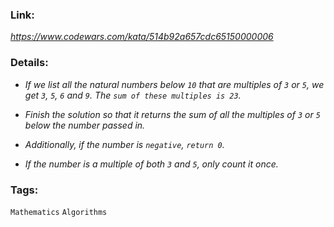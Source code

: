 ### Link:
*https://www.codewars.com/kata/514b92a657cdc65150000006*

### Details:
* *If we list all the natural numbers below `10` that are multiples of `3` or `5`, 
we get `3`, `5`, `6` and `9`. The `sum of these multiples is 23`.*

* *Finish the solution so that it returns the sum of all the multiples of `3` 
or `5` below the number passed in.*

* *Additionally, if the number is `negative`, `return 0`.*

* *If the number is a multiple of both `3` and `5`, only count it once.*

### Tags:
`Mathematics` `Algorithms`